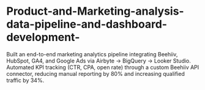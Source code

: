 # Product-and-Marketing-analysis-data-pipeline-and-dashboard-development-
Built an end-to-end marketing analytics pipeline integrating Beehiiv, HubSpot, GA4, and Google Ads via Airbyte → BigQuery → Looker Studio. Automated KPI tracking (CTR, CPA, open rate) through a custom Beehiiv API connector, reducing manual reporting by 80% and increasing qualified traffic by 34%.
